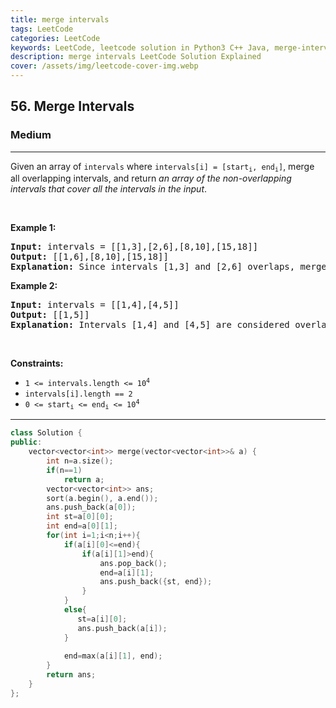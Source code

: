 ```yaml
---
title: merge intervals
tags: LeetCode
categories: LeetCode
keywords: LeetCode, leetcode solution in Python3 C++ Java, merge-intervals solution
description: merge intervals LeetCode Solution Explained
cover: /assets/img/leetcode-cover-img.webp
---
```





<h2>56. Merge Intervals</h2><h3>Medium</h3><hr><div><p>Given an array&nbsp;of <code>intervals</code>&nbsp;where <code>intervals[i] = [start<sub>i</sub>, end<sub>i</sub>]</code>, merge all overlapping intervals, and return <em>an array of the non-overlapping intervals that cover all the intervals in the input</em>.</p>

<p>&nbsp;</p>
<p><strong>Example 1:</strong></p>

<pre><strong>Input:</strong> intervals = [[1,3],[2,6],[8,10],[15,18]]
<strong>Output:</strong> [[1,6],[8,10],[15,18]]
<strong>Explanation:</strong> Since intervals [1,3] and [2,6] overlaps, merge them into [1,6].
</pre>

<p><strong>Example 2:</strong></p>

<pre><strong>Input:</strong> intervals = [[1,4],[4,5]]
<strong>Output:</strong> [[1,5]]
<strong>Explanation:</strong> Intervals [1,4] and [4,5] are considered overlapping.
</pre>

<p>&nbsp;</p>
<p><strong>Constraints:</strong></p>

<ul>
	<li><code>1 &lt;= intervals.length &lt;= 10<sup>4</sup></code></li>
	<li><code>intervals[i].length == 2</code></li>
	<li><code>0 &lt;= start<sub>i</sub> &lt;= end<sub>i</sub> &lt;= 10<sup>4</sup></code></li>
</ul>
</div>

---




```cpp
class Solution {
public:
    vector<vector<int>> merge(vector<vector<int>>& a) {
        int n=a.size();
        if(n==1)
            return a;
        vector<vector<int>> ans;
        sort(a.begin(), a.end());
        ans.push_back(a[0]);
        int st=a[0][0];
        int end=a[0][1];
        for(int i=1;i<n;i++){
            if(a[i][0]<=end){
                if(a[i][1]>end){
                    ans.pop_back();
                    end=a[i][1];
                    ans.push_back({st, end});
                }
            }
            else{
               st=a[i][0];
               ans.push_back(a[i]); 
            }
                 
            end=max(a[i][1], end);
        }
        return ans;
    }
};
```
